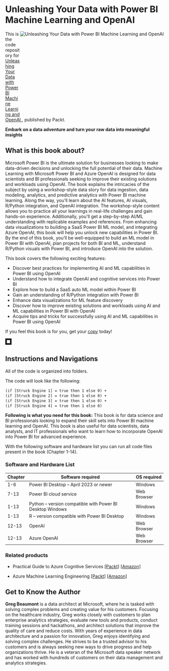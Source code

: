 # Unleashing Your Data with Power BI Machine Learning and OpenAI	

<a href="https://www.packtpub.com/product/machine-learning-with-microsoft-power-bi/9781837636150"><img src="https://content.packt.com/B19500/cover_image_small.jpg" alt="Unleashing Your Data with Power BI Machine Learning and OpenAI" height="256px" align="right"></a>

This is the code repository for [Unleashing Your Data with Power BI Machine Learning and OpenAI	](https://www.packtpub.com/product/machine-learning-with-microsoft-power-bi/9781837636150), published by Packt.

**Embark on a data adventure and turn your raw data into meaningful insights**

## What is this book about?
Microsoft Power BI is the ultimate solution for businesses looking to make data-driven decisions and unlocking the full potential of their data. Machine Learning with Microsoft Power BI and Azure OpenAI is designed for data scientists and BI professionals seeking to improve their existing solutions and workloads using OpenAI.
The book explains the intricacies of the subject by using a workshop-style data story for data ingestion, data modeling, analytics, and predictive analytics with Power BI machine learning. Along the way, you’ll learn about the AI features, AI visuals, R/Python integration, and OpenAI integration.
The workshop-style content allows you to practice all your learnings in real-life challenges and gain hands-on experience. Additionally, you'll get a step-by-step AI/ML understanding with replicable examples and references. From enhancing data visualizations to building a SaaS Power BI ML model, and integrating Azure OpenAI, this book will help you unlock new capabilities in Power BI.
By the end of this book, you’ll be well-equipped to build an ML model in Power BI with OpenAI, plan projects for both BI and ML, understand R/Python visuals with Power BI, and introduce OpenAI into the solution.

This book covers the following exciting features: 
* Discover best practices for implementing AI and ML capabilities in Power BI using OpenAI
* Understand how to integrate OpenAI and cognitive services into Power BI
* Explore how to build a SaaS auto ML model within Power BI
* Gain an understanding of R/Python integration with Power BI
* Enhance data visualizations for ML feature discovery
* Discover how to improve existing solutions and workloads using AI and ML capabilities in Power BI with OpenAI
* Acquire tips and tricks for successfully using AI and ML capabilities in Power BI using OpenAI

If you feel this book is for you, get your [copy](https://www.amazon.com/dp/183763615X) today!

<a href="https://www.packtpub.com/?utm_source=github&utm_medium=banner&utm_campaign=GitHubBanner"><img src="https://raw.githubusercontent.com/PacktPublishing/GitHub/master/GitHub.png" alt="https://www.packtpub.com/" border="5" /></a>

## Instructions and Navigations
All of the code is organized into folders.

The code will look like the following:
```
(if [Struck Engine 1] = true then 1 else 0) + 
(if [Struck Engine 2] = true then 1 else 0) + 
(if [Struck Engine 3] = true then 1 else 0) + 
(if [Struck Engine 4] = true then 1 else 0)
```

**Following is what you need for this book:**
This book is for data science and BI professionals looking to expand their skill sets into Power BI machine learning and OpenAI. This book is also useful for data scientists, data analysts, and IT professionals who want to learn how to incorporate OpenAI into Power BI for advanced experience.	

With the following software and hardware list you can run all code files present in the book (Chapter 1-14).

### Software and Hardware List

| Chapter  | Software required                                                                    | OS required                        |
| -------- | -------------------------------------------------------------------------------------| -----------------------------------|
|1-6  		  | Power BI Desktop – April 2023 or newer   							                                            			  | Windows |
| 7-13         |   	Power BI cloud service                                                         |                        Web Browser            |
|1-13  |Python – version compatible with Power BI Desktop Windows                                   | Windows|
|1-13 | R – version compatible with Power BI Desktop                                                | Windows |
|12-13| OpenAI                                                                                      | Web Browser|
|12-13| Azure OpenAI                                                                                | Web Browser |


### Related products <Other books you may enjoy>
* Practical Guide to Azure Cognitive Services [[Packt]](https://www.packtpub.com/product/practical-guide-to-azure-cognitive-services/9781801812917) [[Amazon]](https://www.amazon.com/Microsoft-Azure-Cognitive-Services-Accelerate/dp/1801812918)

* Azure Machine Learning Engineering [[Packt]](https://www.packtpub.com/product/azure-machine-learning-engineering/9781803239309) [[Amazon]](https://www.amazon.in/Azure-Machine-Learning-Engineering-fine-tune/dp/1803239301)

## Get to Know the Author
**Greg Beaumont**  is a data architect at Microsoft, where he is tasked with solving complex problems and creating value for his customers. Focusing on the healthcare industry, Greg works closely with customers to plan enterprise analytics strategies, evaluate new tools and products, conduct training sessions and hackathons, and architect solutions that improve the quality of care and reduce costs. With years of experience in data architecture and a passion for innovation, Greg enjoys identifying and solving complex challenges. He strives to be a trusted advisor to his customers and is always seeking new ways to drive progress and help organizations thrive. He is a veteran of the Microsoft data speaker network and has worked with hundreds of customers on their data management and analytics strategies.
